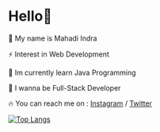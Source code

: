 # Hello👋

👦 My name is Mahadi Indra

⚡ Interest in Web Development

🌟 Im currently learn Java Programming

💭 I wanna be Full-Stack Developer

🔥 You can reach me on :  [Instagram](https://www.instagram.com/mahadindra/) / [Twitter](https://www.twitter.com/vvxmz_/) 

[![Top Langs](https://github-readme-stats.vercel.app/api/top-langs/?username=indra-182&layout=compact&theme=react)](https://github.com/indra-182/)

